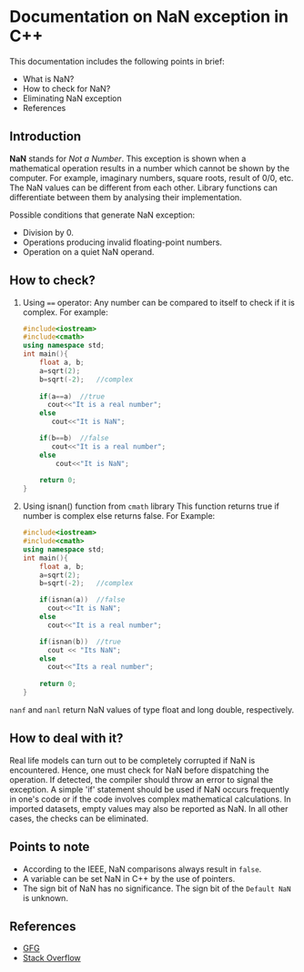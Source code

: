 # Documentation on NaN exception in C++

This documentation includes the following points in brief:
* What is NaN?
* How to check for NaN?
* Eliminating NaN exception
* References

## Introduction

**NaN** stands for *Not a Number*. This exception is shown when a mathematical operation results in a number which cannot be shown by the computer. For example, imaginary numbers, square roots, result of 0/0, etc.
The NaN values can be different from each other. Library functions can differentiate between them by analysing their implementation.

Possible conditions that generate NaN exception:
* Division by 0.
* Operations producing invalid floating-point numbers.
* Operation on a quiet NaN operand.

## How to check?

1. Using `==` operator: 
   Any number can be compared to itself to check if it is complex. For example:

    ```C++
    #include<iostream>
    #include<cmath> 
    using namespace std;
    int main(){
        float a, b;
        a=sqrt(2);
        b=sqrt(-2);   //complex
     
        if(a==a)  //true
          cout<<"It is a real number"; 
        else
           cout<<"It is NaN";

        if(b==b)  //false
           cout<<"It is a real number";
        else
            cout<<"It is NaN";
  
        return 0;
    }
    ```

2. Using isnan() function from `cmath` library 
    This function returns true if number is complex else returns false.
    For Example:

    ```C++
    #include<iostream>
    #include<cmath> 
    using namespace std;
    int main(){
        float a, b;
        a=sqrt(2);
        b=sqrt(-2);   //complex 
    
        if(isnan(a))  //false
          cout<<"It is NaN";
        else
          cout<<"It is a real number";

        if(isnan(b))  //true
          cout << "Its NaN"; 
        else
          cout<<"Its a real number";
         
        return 0;    
    }
    ```

`nanf` and `nanl` return NaN values of type float and long double, respectively.

## How to deal with it?

Real life models can turn out to be completely corrupted if NaN is encountered. Hence, one must check for NaN before dispatching the operation. If detected, the compiler should throw an error to signal the exception.
A simple 'if' statement should be used if NaN occurs frequently in one's code or if the code involves complex mathematical calculations. In imported datasets, empty values may also be reported as NaN. In all other cases, the checks can be eliminated.

## Points to note

* According to the IEEE, NaN comparisons always result in `false`.
* A variable can be set NaN in C++ by the use of pointers.
* The sign bit of NaN has no significance. The sign bit of the `Default NaN` is unknown.

## References

* [GFG](https://www.geeksforgeeks.org/nan-in-cpp-what-is-it-and-how-to-check-for-it/)
* [Stack Overflow](https://stackoverflow.com/questions/570669/checking-if-a-double-or-float-is-nan-in-c)
